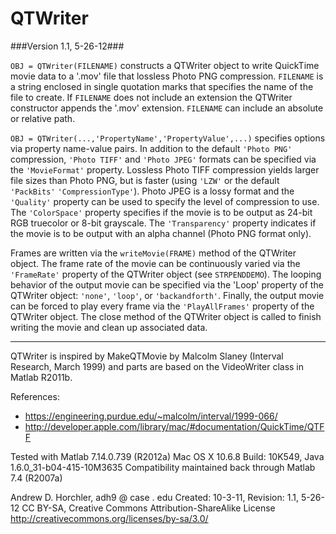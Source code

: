 QTWriter
========
###Version 1.1, 5-26-12###

```OBJ = QTWriter(FILENAME)``` constructs a QTWriter object to write QuickTime movie data to a '.mov' file that lossless Photo PNG compression. ```FILENAME``` is a string enclosed in single quotation marks that specifies the name of the file to create. If ```FILENAME``` does not include an extension the QTWriter constructor appends the '.mov' extension. ```FILENAME``` can include an absolute or relative path.

```OBJ = QTWriter(...,'PropertyName','PropertyValue',...)``` specifies options via property name-value pairs. In addition to the default ```'Photo PNG'``` compression, ```'Photo TIFF'``` and ```'Photo JPEG'``` formats can be specified via the ```'MovieFormat'``` property. Lossless Photo TIFF compression yields larger file sizes than Photo PNG, but is faster (using ```'LZW'``` or the default ```'PackBits'``` ```'CompressionType'```). Photo JPEG is a lossy format and the ```'Quality'``` property can be used to specify the level of compression to use. The ```'ColorSpace'``` property specifies if the movie is to be output as 24-bit RGB truecolor or 8-bit grayscale. The ```'Transparency'``` property indicates if the movie is to be output with an alpha channel (Photo PNG format only).

Frames are written via the ```writeMovie(FRAME)``` method of the QTWriter object. The frame rate of the movie can be continuously varied via the ```'FrameRate'``` property of the QTWriter object (see ```STRPENDDEMO```). The looping behavior of the output movie can be specified via the 'Loop' property of the QTWriter object: ```'none'```, ```'loop'```, or ```'backandforth'```. Finally, the output movie can be forced to play every frame via the ```'PlayAllFrames'``` property of the QTWriter object. The close method of the QTWriter object is called to finish writing the movie and clean up associated data.

--------
QTWriter is inspired by MakeQTMovie by Malcolm Slaney (Interval Research, March 1999) and parts are based on the VideoWriter class in Matlab R2011b.
    
References:
 * https://engineering.purdue.edu/~malcolm/interval/1999-066/
 * http://developer.apple.com/library/mac/#documentation/QuickTime/QTFF

Tested with Matlab 7.14.0.739 (R2012a)
Mac OS X 10.6.8 Build: 10K549, Java 1.6.0_31-b04-415-10M3635
Compatibility maintained back through Matlab 7.4 (R2007a)

Andrew D. Horchler, adh9 @ case . edu
Created: 10-3-11, Revision: 1.1, 5-26-12
CC BY-SA, Creative Commons Attribution-ShareAlike License
http://creativecommons.org/licenses/by-sa/3.0/